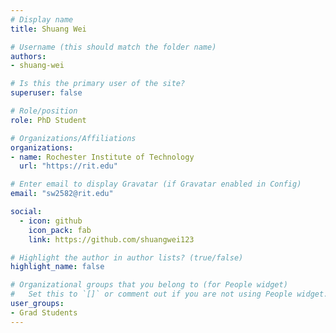 ```yaml
---
# Display name
title: Shuang Wei

# Username (this should match the folder name)
authors:
- shuang-wei

# Is this the primary user of the site?
superuser: false

# Role/position
role: PhD Student

# Organizations/Affiliations
organizations:
- name: Rochester Institute of Technology
  url: "https://rit.edu"

# Enter email to display Gravatar (if Gravatar enabled in Config)
email: "sw2582@rit.edu"

social:
  - icon: github
    icon_pack: fab
    link: https://github.com/shuangwei123

# Highlight the author in author lists? (true/false)
highlight_name: false

# Organizational groups that you belong to (for People widget)
#   Set this to `[]` or comment out if you are not using People widget.
user_groups:
- Grad Students
---
```

